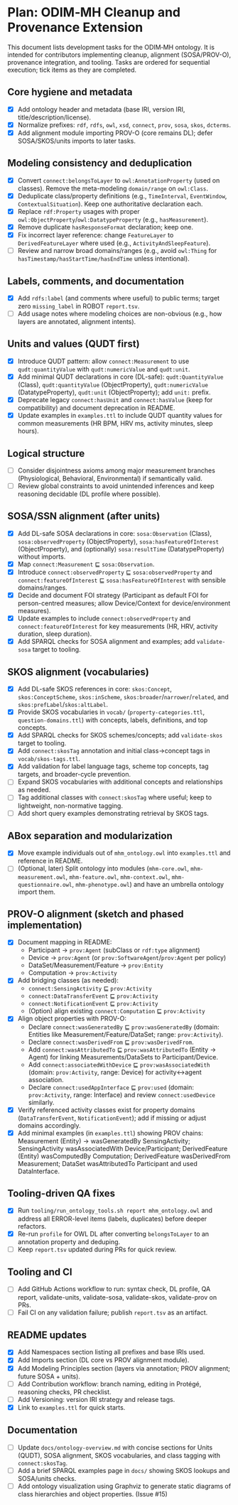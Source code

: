 # Plan: ODIM‑MH Cleanup and Provenance Extension

This document lists development tasks for the ODIM‑MH ontology. It is intended for contributors implementing cleanup, alignment (SOSA/PROV-O), provenance integration, and tooling. Tasks are ordered for sequential execution; tick items as they are completed.

## Core hygiene and metadata

- [x] Add ontology header and metadata (base IRI, version IRI, title/description/license).
- [x] Normalize prefixes: `rdf`, `rdfs`, `owl`, `xsd`, `connect`, `prov`, `sosa`, `skos`, `dcterms`.
- [x] Add alignment module importing PROV-O (core remains DL); defer SOSA/SKOS/units imports to later tasks.

## Modeling consistency and deduplication

- [x] Convert `connect:belongsToLayer` to `owl:AnnotationProperty` (used on classes). Remove the meta-modeling `domain/range` on `owl:Class`.
- [x] Deduplicate class/property definitions (e.g., `TimeInterval`, `EventWindow`, `ContextualSituation`). Keep one authoritative declaration each.
- [x] Replace `rdf:Property` usages with proper `owl:ObjectProperty`/`owl:DatatypeProperty` (e.g., `hasMeasurement`).
- [x] Remove duplicate `hasResponseFormat` declaration; keep one.
- [x] Fix incorrect layer reference: change `FeatureLayer` to `DerivedFeatureLayer` where used (e.g., `ActivityAndSleepFeature`).
- [ ] Review and narrow broad domains/ranges (e.g., avoid `owl:Thing` for `hasTimestamp/hasStartTime/hasEndTime` unless intentional).

## Labels, comments, and documentation

- [x] Add `rdfs:label` (and comments where useful) to public terms; target zero `missing_label` in ROBOT `report.tsv`.
- [ ] Add usage notes where modeling choices are non-obvious (e.g., how layers are annotated, alignment intents).

## Units and values (QUDT first)

- [x] Introduce QUDT pattern: allow `connect:Measurement` to use `qudt:quantityValue` with `qudt:numericValue` and `qudt:unit`.
- [x] Add minimal QUDT declarations in core (DL-safe): `qudt:QuantityValue` (Class), `qudt:quantityValue` (ObjectProperty), `qudt:numericValue` (DatatypeProperty), `qudt:unit` (ObjectProperty); add `unit:` prefix.
- [x] Deprecate legacy `connect:hasUnit` and `connect:hasValue` (keep for compatibility) and document deprecation in README.
- [x] Update examples in `examples.ttl` to include QUDT quantity values for common measurements (HR BPM, HRV ms, activity minutes, sleep hours).

## Logical structure

- [ ] Consider disjointness axioms among major measurement branches (Physiological, Behavioral, Environmental) if semantically valid.
- [ ] Review global constraints to avoid unintended inferences and keep reasoning decidable (DL profile where possible).

## SOSA/SSN alignment (after units)

- [x] Add DL-safe SOSA declarations in core: `sosa:Observation` (Class), `sosa:observedProperty` (ObjectProperty), `sosa:hasFeatureOfInterest` (ObjectProperty), and (optionally) `sosa:resultTime` (DatatypeProperty) without imports.
- [x] Map `connect:Measurement` ⊑ `sosa:Observation`.
- [x] Introduce `connect:observedProperty` ⊑ `sosa:observedProperty` and `connect:featureOfInterest` ⊑ `sosa:hasFeatureOfInterest` with sensible domains/ranges.
- [x] Decide and document FOI strategy (Participant as default FOI for person-centred measures; allow Device/Context for device/environment measures).
- [x] Update examples to include `connect:observedProperty` and `connect:featureOfInterest` for key measurements (HR, HRV, activity duration, sleep duration).
- [x] Add SPARQL checks for SOSA alignment and examples; add `validate-sosa` target to tooling.

## SKOS alignment (vocabularies)

- [x] Add DL-safe SKOS references in core: `skos:Concept`, `skos:ConceptScheme`, `skos:inScheme`, `skos:broader`/`narrower`/`related`, and `skos:prefLabel`/`skos:altLabel`.
- [x] Provide SKOS vocabularies in `vocab/` (`property-categories.ttl`, `question-domains.ttl`) with concepts, labels, definitions, and top concepts.
- [x] Add SPARQL checks for SKOS schemes/concepts; add `validate-skos` target to tooling.
- [x] Add `connect:skosTag` annotation and initial class→concept tags in `vocab/skos-tags.ttl`.
- [x] Add validation for label language tags, scheme top concepts, tag targets, and broader-cycle prevention.
- [ ] Expand SKOS vocabularies with additional concepts and relationships as needed.
- [ ] Tag additional classes with `connect:skosTag` where useful; keep to lightweight, non-normative tagging.
- [ ] Add short query examples demonstrating retrieval by SKOS tags.

## ABox separation and modularization

- [x] Move example individuals out of `mhm_ontology.owl` into `examples.ttl` and reference in README.
- [ ] (Optional, later) Split ontology into modules (`mhm-core.owl`, `mhm-measurement.owl`, `mhm-feature.owl`, `mhm-context.owl`, `mhm-questionnaire.owl`, `mhm-phenotype.owl`) and have an umbrella ontology import them.

## PROV-O alignment (sketch and phased implementation)

- [x] Document mapping in README: 
  - Participant → `prov:Agent` (subClass or `rdf:type` alignment)
  - Device → `prov:Agent` (or `prov:SoftwareAgent`/`prov:Agent` per policy)
  - DataSet/Measurement/Feature → `prov:Entity`
  - Computation → `prov:Activity`
- [x] Add bridging classes (as needed): 
  - `connect:SensingActivity` ⊑ `prov:Activity`
  - `connect:DataTransferEvent` ⊑ `prov:Activity`
  - `connect:NotificationEvent` ⊑ `prov:Activity`
  - (Option) align existing `connect:Computation` ⊑ `prov:Activity`
- [x] Align object properties with PROV-O: 
  - Declare `connect:wasGeneratedBy` ⊑ `prov:wasGeneratedBy` (domain: Entities like Measurement/Feature/DataSet; range: `prov:Activity`).
  - Declare `connect:wasDerivedFrom` ⊑ `prov:wasDerivedFrom`.
  - Add `connect:wasAttributedTo` ⊑ `prov:wasAttributedTo` (Entity → Agent) for linking Measurements/DataSets to Participant/Device.
  - Add `connect:associatedWithDevice` ⊑ `prov:wasAssociatedWith` (domain: `prov:Activity`, range: Device) for activity↔agent association.
  - Declare `connect:usedAppInterface` ⊑ `prov:used` (domain: `prov:Activity`, range: Interface) and review `connect:usedDevice` similarly.
- [x] Verify referenced activity classes exist for property domains (`DataTransferEvent`, `NotificationEvent`); add if missing or adjust domains accordingly.
- [x] Add minimal examples (in `examples.ttl`) showing PROV chains: Measurement (Entity) → wasGeneratedBy SensingActivity; SensingActivity wasAssociatedWith Device/Participant; DerivedFeature (Entity) wasComputedBy Computation; DerivedFeature wasDerivedFrom Measurement; DataSet wasAttributedTo Participant and used DataInterface.

## Tooling-driven QA fixes

- [x] Run `tooling/run_ontology_tools.sh report mhm_ontology.owl` and address all ERROR-level items (labels, duplicates) before deeper refactors.
- [x] Re-run `profile` for OWL DL after converting `belongsToLayer` to an annotation property and deduping.
- [ ] Keep `report.tsv` updated during PRs for quick review.

## Tooling and CI

- [ ] Add GitHub Actions workflow to run: syntax check, DL profile, QA report, validate-units, validate-sosa, validate-skos, validate-prov on PRs.
- [ ] Fail CI on any validation failure; publish `report.tsv` as an artifact.

## README updates

- [x] Add Namespaces section listing all prefixes and base IRIs used.
- [x] Add Imports section (DL core vs PROV alignment module).
- [x] Add Modeling Principles section (layers via annotation; PROV alignment; future SOSA + units).
- [ ] Add Contribution workflow: branch naming, editing in Protégé, reasoning checks, PR checklist.
- [ ] Add Versioning: version IRI strategy and release tags.
- [x] Link to `examples.ttl` for quick starts.

## Documentation

- [ ] Update `docs/ontology-overview.md` with concise sections for Units (QUDT), SOSA alignment, SKOS vocabularies, and class tagging with `connect:skosTag`.
- [ ] Add a brief SPARQL examples page in `docs/` showing SKOS lookups and SOSA/units checks.
- [ ] Add ontology visualization using Graphviz to generate static diagrams of class hierarchies and object properties. (Issue #15)
